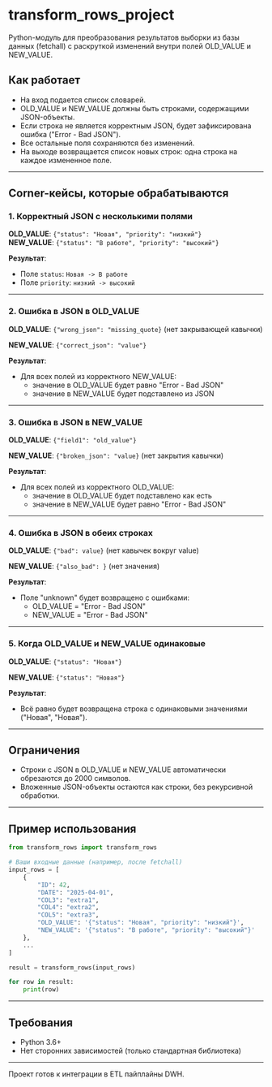 
# transform_rows_project

Python-модуль для преобразования результатов выборки из базы данных (fetchall) с раскруткой изменений внутри полей OLD_VALUE и NEW_VALUE.

## Как работает

- На вход подается список словарей.
- OLD_VALUE и NEW_VALUE должны быть строками, содержащими JSON-объекты.
- Если строка не является корректным JSON, будет зафиксирована ошибка ("Error - Bad JSON").
- Все остальные поля сохраняются без изменений.
- На выходе возвращается список новых строк: одна строка на каждое измененное поле.

---

## Corner-кейсы, которые обрабатываются

### 1. Корректный JSON с несколькими полями
**OLD_VALUE**: `{"status": "Новая", "priority": "низкий"}`  
**NEW_VALUE**: `{"status": "В работе", "priority": "высокий"}`  

**Результат**:
- Поле `status`: `Новая -> В работе`
- Поле `priority`: `низкий -> высокий`

---

### 2. Ошибка в JSON в OLD_VALUE

**OLD_VALUE**: `{"wrong_json": "missing_quote}` (нет закрывающей кавычки)

**NEW_VALUE**: `{"correct_json": "value"}`

**Результат**:
- Для всех полей из корректного NEW_VALUE:
  - значение в OLD_VALUE будет равно "Error - Bad JSON"
  - значение в NEW_VALUE будет подставлено из JSON

---

### 3. Ошибка в JSON в NEW_VALUE

**OLD_VALUE**: `{"field1": "old_value"}`

**NEW_VALUE**: `{"broken_json": "value}` (нет закрытия кавычки)

**Результат**:
- Для всех полей из корректного OLD_VALUE:
  - значение в OLD_VALUE будет подставлено как есть
  - значение в NEW_VALUE будет равно "Error - Bad JSON"

---

### 4. Ошибка в JSON в обеих строках

**OLD_VALUE**: `{"bad": value}` (нет кавычек вокруг value)

**NEW_VALUE**: `{"also_bad": }` (нет значения)

**Результат**:
- Поле "unknown" будет возвращено с ошибками:
  - OLD_VALUE = "Error - Bad JSON"
  - NEW_VALUE = "Error - Bad JSON"

---

### 5. Когда OLD_VALUE и NEW_VALUE одинаковые

**OLD_VALUE**: `{"status": "Новая"}`

**NEW_VALUE**: `{"status": "Новая"}`

**Результат**:
- Всё равно будет возвращена строка с одинаковыми значениями ("Новая", "Новая").

---

## Ограничения
- Строки с JSON в OLD_VALUE и NEW_VALUE автоматически обрезаются до 2000 символов.
- Вложенные JSON-объекты остаются как строки, без рекурсивной обработки.

---

## Пример использования

```python
from transform_rows import transform_rows

# Ваши входные данные (например, после fetchall)
input_rows = [
    {
        "ID": 42,
        "DATE": "2025-04-01",
        "COL3": "extra1",
        "COL4": "extra2",
        "COL5": "extra3",
        "OLD_VALUE": '{"status": "Новая", "priority": "низкий"}',
        "NEW_VALUE": '{"status": "В работе", "priority": "высокий"}'
    },
    ...
]

result = transform_rows(input_rows)

for row in result:
    print(row)
```

---

## Требования

- Python 3.6+
- Нет сторонних зависимостей (только стандартная библиотека)

---

Проект готов к интеграции в ETL пайплайны DWH.


